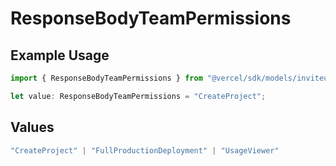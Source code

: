 # ResponseBodyTeamPermissions

## Example Usage

```typescript
import { ResponseBodyTeamPermissions } from "@vercel/sdk/models/inviteusertoteamop.js";

let value: ResponseBodyTeamPermissions = "CreateProject";
```

## Values

```typescript
"CreateProject" | "FullProductionDeployment" | "UsageViewer"
```